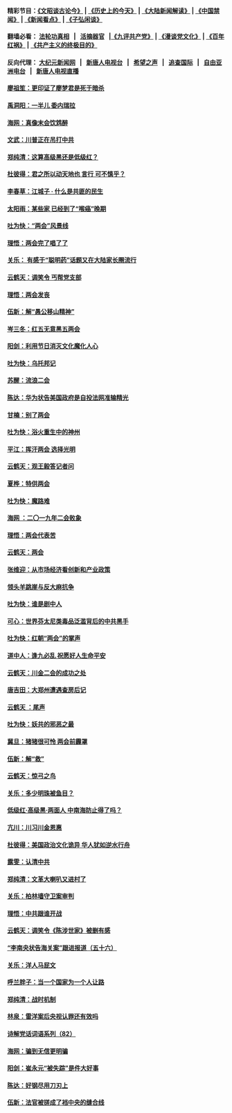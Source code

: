 #### 精彩节目：[《文昭谈古论今》](http://134.209.198.168/wenzhao) | [《历史上的今天》](http://134.209.198.168/today-in-history) | [《大陆新闻解读》](http://134.209.198.168/ntdtv-comedy) | [《中国禁闻》](http://134.209.198.168/ntdtv-news) | [《新闻看点》](http://134.209.198.168/news-insight) | [《子弘闲谈》](http://134.209.198.168/zihongxiantan/) 

 #### 翻墙必看： [法轮功真相](http://134.209.198.168:10000/videos/truth.html) &nbsp;&nbsp;|&nbsp;&nbsp; [活摘器官](http://134.209.198.168:10000/videos/res/Organs/) &nbsp;&nbsp;|[《九评共产党》](http://134.209.198.168:10000/videos/jiuping) | [《漫谈党文化》](http://134.209.198.168:10000/videos/mtdwh) | [《百年红祸》](http://134.209.198.168:10000/videos/bnhh) | [《共产主义的终极目的》](http://134.209.198.168:10000/videos/res/zjmd) 

 #### 反向代理： [大纪元新闻网](http://134.209.198.168:10080/) &nbsp;&nbsp;|&nbsp;&nbsp; [新唐人电视台](http://134.209.198.168:8000/) &nbsp;&nbsp;|&nbsp;&nbsp; [希望之声](http://134.209.198.168:8200/) &nbsp;&nbsp;|&nbsp;&nbsp; [追查国际](http://134.209.198.168:10010/) &nbsp;&nbsp;|&nbsp;&nbsp; [自由亚洲电台](http://134.209.198.168:9800/) &nbsp;&nbsp;|&nbsp;&nbsp; [新唐人电视直播](http://134.209.198.168/) 

#### [廖祖笙：更印证了廖梦君是死于暗杀](../pages/nsc993/n11121206.md?t=03180936) 

#### [禹洞阳：一半儿 委内瑞拉](../pages/nsc993/n11121175.md?t=03180936) 

#### [海网：真像末会饮鸩醉](../pages/nsc993/n11121138.md?t=03180936) 

#### [文武：川普正在吊打中共](../pages/nsc993/n11121101.md?t=03180936) 

#### [郑纯清：这算高级黑还是低级红？](../pages/nsc993/n11121041.md?t=03180936) 

#### [杜彼得：君之所以动天地也 言行 可不慎乎？](../pages/nsc993/n11119347.md?t=03180936) 

#### [李春草：江城子 · 什么是共匪的民生](../pages/nsc993/n11118560.md?t=03180936) 

#### [太阳雨：某些家 已经到了“喉癌”晚期](../pages/nsc993/n11118269.md?t=03180936) 

#### [吐为快：“两会”风景线](../pages/nsc993/n11118240.md?t=03180936) 

#### [理悟：两会完了唱了了](../pages/nsc993/n11117013.md?t=03180936) 

#### [关乐： 有感于“聪明药”话题又在大陆家长圈流行](../pages/nsc993/n11116844.md?t=03180936) 

#### [云鹤天：调笑令 丐帮党支部](../pages/nsc993/n11113714.md?t=03180936) 

#### [理悟：两会发丧](../pages/nsc993/n11111495.md?t=03180936) 

#### [伍新：解“愚公移山精神”](../pages/nsc993/n11111449.md?t=03180936) 

#### [岑三冬：红五无意黑五两会](../pages/nsc993/n11110956.md?t=03180936) 

#### [阳剑：利用节日消灭文化魔化人心](../pages/nsc993/n11111324.md?t=03180936) 

#### [吐为快：乌托邦记](../pages/nsc993/n11109495.md?t=03180936) 

#### [苏醒：流浪二会](../pages/nsc993/n11109431.md?t=03180936) 

#### [陈达：华为状告美国政府是自投法网准输精光](../pages/nsc993/n11108250.md?t=03180936) 

#### [甘楠：别了两会](../pages/nsc993/n11105910.md?t=03180936) 

#### [吐为快：浴火重生中的神州](../pages/nsc993/n11104106.md?t=03180936) 

#### [平江：挥汗两会 选择光明](../pages/nsc993/n11102501.md?t=03180936) 

#### [云鹤天：观王毅答记者问](../pages/nsc993/n11102511.md?t=03180936) 

#### [夏桦：特供两会](../pages/nsc993/n11102494.md?t=03180936) 

#### [吐为快：魔路难](../pages/nsc993/n11100933.md?t=03180936) 

#### [海网 ：二〇一九年二会败象](../pages/nsc993/n11100934.md?t=03180936) 

#### [理悟：两会代表苦](../pages/nsc993/n11100078.md?t=03180936) 

#### [云鹤天：两会](../pages/nsc993/n11098355.md?t=03180936) 

#### [张维迎：从市场经济看创新和产业政策](../pages/nsc993/n11098282.md?t=03180936) 

#### [领头羊跳崖与反大麻抗争](../pages/nsc993/n11097463.md?t=03180936) 

#### [吐为快：谁是剧中人](../pages/nsc993/n11097236.md?t=03180936) 

#### [可心：世界芬太尼类毒品泛滥背后的中共黑手](../pages/nsc993/n11096116.md?t=03180936) 

#### [吐为快：红朝“两会”的掌声](../pages/nsc993/n11094460.md?t=03180936) 

#### [道中人：逢九必乱 祝愿好人生命平安](../pages/nsc993/n11094393.md?t=03180936) 

#### [云鹤天：川金二会的成功之处](../pages/nsc993/n11093946.md?t=03180936) 

#### [唐吉田：大郑州遭遇查房后记](../pages/nsc993/n11093807.md?t=03180936) 

#### [云鹤天 ：尾声](../pages/nsc993/n11089747.md?t=03180936) 

#### [吐为快：妖共的邪恶之最](../pages/nsc993/n11089010.md?t=03180936) 

#### [冀旦：猪猪很可怜 两会前霾罩](../pages/nsc993/n11087382.md?t=03180936) 

#### [伍新：解“救”](../pages/nsc993/n11087327.md?t=03180936) 

#### [云鹤天：惊弓之鸟](../pages/nsc993/n11087160.md?t=03180936) 

#### [关乐：多少明珠被鱼目？](../pages/nsc993/n11087053.md?t=03180936) 

#### [低级红·高级黑·两面人 中南海防止得了吗？](../pages/nsc993/n11087010.md?t=03180936) 

#### [亢川：川习川金恩惠](../pages/nsc993/n11086704.md?t=03180936) 

#### [杜彼得：美国政治文化诡异 华人犹如逆水行舟](../pages/nsc993/n11085801.md?t=03180936) 

#### [露雯：认清中共](../pages/nsc993/n11083266.md?t=03180936) 

#### [郑纯清：文革大喇叭又进村了](../pages/nsc993/n11081469.md?t=03180936) 

#### [关乐：柏林墙守卫案审判](../pages/nsc993/n11080800.md?t=03180936) 

#### [理悟：中共跟谁开战](../pages/nsc993/n11080757.md?t=03180936) 

#### [云鹤天：调笑令《陈涉世家》被删有感](../pages/nsc993/n11080630.md?t=03180936) 

#### [“李南央状告海关案”跟进报道（五十六）](../pages/nsc993/n11080522.md?t=03180936) 

#### [关乐：洋人马屁文](../pages/nsc993/n11079956.md?t=03180936) 

#### [呼兰胖子：当一个国家为一个人让路](../pages/nsc993/n11078972.md?t=03180936) 

#### [郑纯清：战时机制](../pages/nsc993/n11078268.md?t=03180936) 

#### [林泉：雷洋案后央视认罪还有效吗](../pages/nsc993/n11078210.md?t=03180936) 

#### [诗解党话词语系列（82）](../pages/nsc993/n11078166.md?t=03180936) 

#### [海网：骗到无信更明骗](../pages/nsc993/n11075971.md?t=03180936) 

#### [阳剑：崔永元“被失踪”是件大好事](../pages/nsc993/n11075859.md?t=03180936) 

#### [陈达：好钢尽用刀刃上](../pages/nsc993/n11073476.md?t=03180936) 

#### [伍新：法官被搓成了裆中央的缝合线](../pages/nsc993/n11070407.md?t=03180936) 

